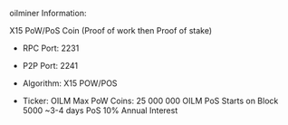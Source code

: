 oilminer Information:

X15 PoW/PoS Coin (Proof of work then Proof of stake)

- RPC Port: 2231
- P2P Port: 2241

- Algorithm: X15 POW/POS
- Ticker: OILM
Max PoW Coins: 25 000 000 OILM
PoS Starts on Block 5000 ~3-4 days
PoS 10% Annual Interest
